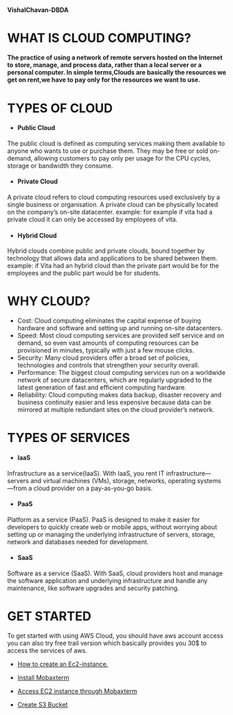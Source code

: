 #### VishalChavan-DBDA

# WHAT IS CLOUD COMPUTING?

#### The practice of using a network of remote servers hosted on the Internet to store, manage, and process data, rather than a local server or a personal computer. In simple terms,Clouds are basically the resources we get on rent,we have to pay only for the resources we want to use. 

# TYPES OF CLOUD

* ####  Public Cloud 
The public cloud is defined as computing services making them available to anyone who wants to use or purchase them. They may be free or sold on-demand, allowing customers to pay only per usage for the CPU cycles, storage or bandwidth they consume.

* #### Private Cloud
A private cloud refers to cloud computing resources used exclusively by a single business or organisation. A private cloud can be physically located on the company’s on-site datacenter. example: for example if vita had a private cloud it can only be accessed by employees of vita.

* #### Hybrid Cloud
Hybrid clouds combine public and private clouds, bound together by technology that allows data and applications to be shared between them.
example: if Vita had an hybrid cloud than the private part would be for the employees and the public part would be for students.

# WHY CLOUD?

* Cost: Cloud computing eliminates the capital expense of buying hardware and software and setting up and running on-site datacenters.
* Speed: Most cloud computing services are provided self service and on demand, so even vast amounts of computing resources can be provisioned in minutes, typically with just a few mouse clicks.
* Security: Many cloud providers offer a broad set of policies, technologies and controls that strengthen your security overall.
* Performance: The biggest cloud computing services run on a worldwide network of secure datacenters, which are regularly upgraded to the latest generation of fast and efficient computing hardware.
* Reliability: Cloud computing makes data backup, disaster recovery and business continuity easier and less expensive because data can be mirrored at multiple redundant sites on the cloud provider’s network.


# TYPES OF SERVICES


* #### IaaS
Infrastructure as a service(IaaS). With IaaS, you rent IT infrastructure—servers and virtual machines (VMs), storage, networks, operating systems—from a cloud provider on a pay-as-you-go basis.

* #### PaaS
Platform as a service (PaaS). PaaS is designed to make it easier for developers to quickly create web or mobile apps, without worrying about setting up or managing the underlying infrastructure of servers, storage, network and databases needed for development.

* #### SaaS
Software as a service (SaaS). With SaaS, cloud providers host and manage the software application and underlying infrastructure and handle any maintenance, like software upgrades and security patching.

# GET STARTED
To get started with using AWS Cloud, you should have aws account access you can also try free trail version which basically provides you
30$ to access the services of aws.

* [How to create an Ec2-instance.](ec2.md)

* [Install Mobaxterm](https://mobaxterm.mobatek.net/download-home-edition.html)

* [Access EC2 instance through Mobaxterm](access.md)

* [Create S3 Bucket](s3.md)

